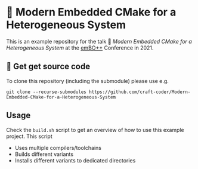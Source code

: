 # 🌻 Modern Embedded CMake for a Heterogeneous System

This is an example repository for the talk 🎤 *Modern Embedded CMake for a Heterogeneous System* at the [emBO++](https://www.embo.io/speakers/) Conference in 2021.

## 📰 Get get source code

To clone this repository (including the submodule) please use e.g.
```
git clone --recurse-submodules https://github.com/craft-coder/Modern-Embedded-CMake-for-a-Heterogeneous-System
```

## Usage

Check the `build.sh` script to get an overview of how to use this example project.
This script

- Uses multiple compilers/toolchains
- Builds different variants
- Installs different variants to dedicated directories
